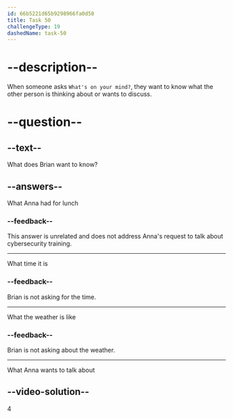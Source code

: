 ```yaml
---
id: 66b5221d65b9298966fa0d50
title: Task 50
challengeType: 19
dashedName: task-50
---
```


<!--
AUDIO REFERENCE:
Anna: Hi Brian, do you have a moment? I want to talk about our cybersecurity training.

Brian: Sure, Anna. What's on your mind?
-->

# --description--

When someone asks `What's on your mind?`, they want to know what the other person is thinking about or wants to discuss.

# --question--

## --text--

What does Brian want to know?

## --answers--

What Anna had for lunch

### --feedback--

This answer is unrelated and does not address Anna's request to talk about cybersecurity training.

---

What time it is

### --feedback--

Brian is not asking for the time.

---

What the weather is like

### --feedback--

Brian is not asking about the weather.

---

What Anna wants to talk about

## --video-solution--

4
